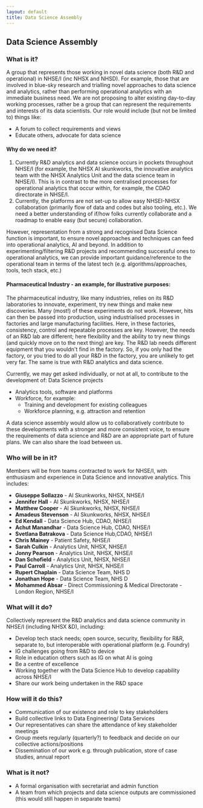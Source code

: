 ```yaml
--- 
layout: default
title: Data Science Assembly
---
```


## Data Science Assembly

### What is it?

A group that represents those working in novel data science (both R&D and operational) in NHSE/I (inc NHSX and NHSD). For example, those that are involved in blue-sky research and trialling novel approaches to data science and analytics, rather than performing operational analytics with an immediate business need. We are not proposing to alter existing day-to-day working processes, rather be a group that can represent the requirements and interests of its data scientists. Our role would include (but not be limited to) things like:
-	A forum to collect requirements and views
-	Educate others, advocate for data science

#### Why do we need it?
1.	Currently R&D analytics and data science occurs in pockets throughout NHSE/I (for example, the NHSX AI skunkworks, the innovative analytics team with the NHSX Analytics Unit and the data science team in NHSE/I).  This is in contrast to the more centralised processes for operational analytics that occur within, for example, the CDAO directorate in NHSE/I.
2.	Currently, the platforms are not set-up to allow easy NHSEI-NHSX collaboration (primarily flow of data and codes but also tooling, etc.). We need a better understanding of if/how folks currently collaborate and a roadmap to enable easy (but secure) collaboration.

However, representation from a strong and recognised Data Science function is important, to ensure novel approaches and techniques can feed into operational analytics, AI and beyond. In addition to experimenting/filtering R&D projects and recommending successful ones to operational analytics, we can provide important guidance/reference to the operational team in terms of the latest tech (e.g. algorithms/approaches, tools, tech stack, etc.)

#### Pharmaceutical Industry - an example, for illustrative purposes:
The pharmaceutical industry, like many industries, relies on its R&D laboratories to innovate, experiment, try new things and make new discoveries.  Many (most!) of these experiments do not work. However, hits can then be passed into production, using industrialised processes in factories and large manufacturing facilities.  Here, in these factories, consistency, control and repeatable processes are key.  However, the needs of an R&D lab are different; here flexibility and the ability to try new things (and quickly move on to the next thing) are key.  The R&D lab needs different equipment that you wouldn't find in the factory.  So, if you only had the factory, or you tried to do all your R&D in the factory, you are unlikely to get very far.  The same is true with R&D analytics and data science.

Currently, we may get asked individually, or not at all, to contribute to the development of:
Data Science projects
-	Analytics tools, software and platforms 
-	Workforce, for example:
    -	Training and development for existing colleagues
    -	Workforce planning, e.g. attraction and retention

A data science assembly would allow us to collaboratively contribute to these developments with a stronger and more consistent voice, to ensure the requirements of data science and R&D are an appropriate part of future plans. We can also share the load between us.

### Who will be in it?

Members will be from teams contracted to work for NHSE/I, with enthusiasm and experience in Data Science and innovative analytics. This includes:
-	**Giuseppe Sollazzo** - AI Skunkworks, NHSX, NHSE/I
-	**Jennifer Hall** - AI Skunkworks, NHSX, NHSE/I
-	**Matthew Cooper** - AI Skunkworks, NHSX, NHSE/I
-	**Amadeus Stevenson** - AI Skunkworks, NHSX, NHSE/I
-	**Ed Kendall** - Data Science Hub, CDAO, NHSE/I
-	**Achut Manandhar** - Data Science Hub, CDAO, NHSE/I
-	**Svetlana Batrakova** - Data Science Hub,CDAO, NHSE/I
-	**Chris Mainey** - Patient Safety, NHSE/I
-	**Sarah Culkin** - Analytics Unit, NHSX, NHSE/I
-	**Jonny Pearson** - Analytics Unit, NHSX, NHSE/I
-	**Dan Schofield** - Analytics Unit, NHSX, NHSE/I
-	**Paul Carroll** - Analytics Unit, NHSX, NHSE/I
-	**Rupert Chaplain** - Data Science Team, NHS D
-	**Jonathan Hope**	- Data Science Team, NHS D
-	**Mohammed Absar** - Direct Commissioning & Medical Directorate - London Region, NHSE/I

### What will it do?
Collectively represent the R&D analytics and data science community in NHSE/I (including NHSX &D), including:
-	Develop tech stack needs; open source, security, flexibility for R&R, separate to, but interoperable with operational platform (e.g. Foundry)
-	IG challenges going from R&D to device
-	Role in education others such as IG on what AI is going
-	Be a centre of excellence 
-	Working together with the Data Science Hub to develop capability across NHSE/I
-	Share our work being undertaken in the R&D space

### How will it do this?
-	Communication of our existence and role to key stakeholders
-	Build collective links to Data Engineering/ Data Services
-	Our representatives can share the attendance of key stakeholder meetings
-	Group meets regularly (quarterly?) to feedback and decide on our collective actions/positions
-	Dissemination of our work e.g. through publication, store of case studies, annual report

### What is it not?
- A formal organisation with secretariat and admin function
- A team from which projects and data science outputs are commissioned (this would still happen in separate teams)



